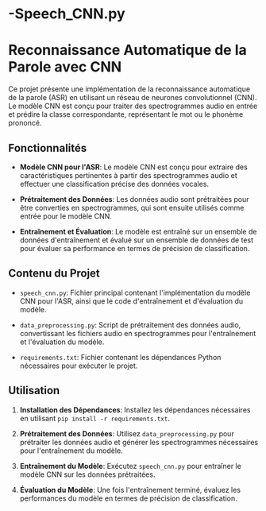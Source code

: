# -Speech_CNN.py

# Reconnaissance Automatique de la Parole avec CNN

Ce projet présente une implémentation de la reconnaissance automatique de la parole (ASR) en utilisant un réseau de neurones convolutionnel (CNN). Le modèle CNN est conçu pour traiter des spectrogrammes audio en entrée et prédire la classe correspondante, représentant le mot ou le phonème prononcé.

## Fonctionnalités

- **Modèle CNN pour l'ASR**: Le modèle CNN est conçu pour extraire des caractéristiques pertinentes à partir des spectrogrammes audio et effectuer une classification précise des données vocales.
  
- **Prétraitement des Données**: Les données audio sont prétraitées pour être converties en spectrogrammes, qui sont ensuite utilisés comme entrée pour le modèle CNN.

- **Entraînement et Évaluation**: Le modèle est entraîné sur un ensemble de données d'entraînement et évalué sur un ensemble de données de test pour évaluer sa performance en termes de précision de classification.

## Contenu du Projet

- `speech_cnn.py`: Fichier principal contenant l'implémentation du modèle CNN pour l'ASR, ainsi que le code d'entraînement et d'évaluation du modèle.

- `data_preprocessing.py`: Script de prétraitement des données audio, convertissant les fichiers audio en spectrogrammes pour l'entraînement et l'évaluation du modèle.

- `requirements.txt`: Fichier contenant les dépendances Python nécessaires pour exécuter le projet.

## Utilisation

1. **Installation des Dépendances**: Installez les dépendances nécessaires en utilisant `pip install -r requirements.txt`.

2. **Prétraitement des Données**: Utilisez `data_preprocessing.py` pour prétraiter les données audio et générer les spectrogrammes nécessaires pour l'entraînement du modèle.

3. **Entraînement du Modèle**: Exécutez `speech_cnn.py` pour entraîner le modèle CNN sur les données prétraitées.

4. **Évaluation du Modèle**: Une fois l'entraînement terminé, évaluez les performances du modèle en termes de précision de classification.


